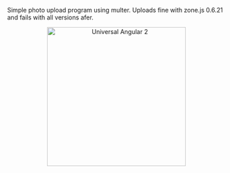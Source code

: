 Simple photo upload program using multer. Uploads fine with zone.js 0.6.21 and fails with all versions afer.

<p align="center">
      <img src="https://cloud.githubusercontent.com/assets/1016365/10639063/138338bc-7806-11e5-8057-d34c75f3cafc.png" alt="Universal Angular 2" height="320"/>
  
</p>

